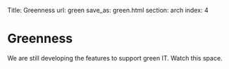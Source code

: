 Title: Greenness
url: green
save_as: green.html
section: arch
index: 4

Greenness
==========
We are still developing the features to support green IT. Watch this space.

